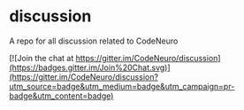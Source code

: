 # discussion

A repo for all discussion related to CodeNeuro

[![Join the chat at https://gitter.im/CodeNeuro/discussion](https://badges.gitter.im/Join%20Chat.svg)](https://gitter.im/CodeNeuro/discussion?utm_source=badge&utm_medium=badge&utm_campaign=pr-badge&utm_content=badge)

